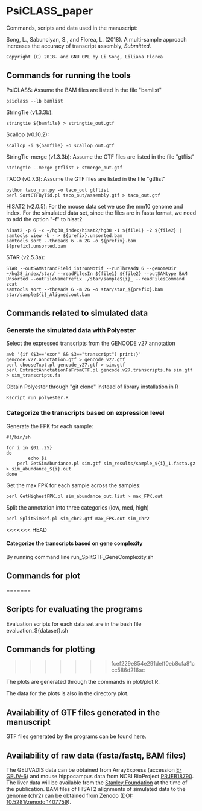 PsiCLASS_paper
=======

Commands, scripts and data used in the manuscript:

Song, L., Sabunciyan, S., and Florea, L. (2018). A multi-sample approach increases the accuracy of transcript assembly, *Submitted*.

	Copyright (C) 2018- and GNU GPL by Li Song, Liliana Florea
        

## Commands for running the tools
PsiCLASS: Assume the BAM files are listed in the file "bamlist"

	psiclass --lb bamlist

StringTie (v1.3.3b):

	stringtie ${bamfile} > stringtie_out.gtf

Scallop (v0.10.2):

	scallop -i ${bamfile} -o scallop_out.gtf

StringTie-merge (v1.3.3b): Assume the GTF files are listed in the file "gtflist"
	
	stringtie --merge gtflist > stmerge_out.gtf

TACO (v0.7.3): Assume the GTF files are listed in the file "gtflist"

	python taco_run.py -o taco_out gtflist
	perl SortGTFByTid.pl taco_out/assembly.gtf > taco_out.gtf

HISAT2 (v2.0.5): For the mouse data set we use the mm10 genome and index. For the simulated data set, since the files are in fasta format, we need to add the option "-f" to hisat2

	hisat2 -p 6 -x ~/hg38_index/hisat2/hg38 -1 ${file1} -2 ${file2} | samtools view -b - > ${prefix}.unsorted.bam
	samtools sort --threads 6 -m 2G -o ${prefix}.bam ${prefix}.unsorted.bam

STAR (v2.5.3a):

	STAR --outSAMstrandField intronMotif --runThreadN 6 --genomeDir ~/hg38_index/star/ --readFilesIn ${file1} ${file2} --outSAMtype BAM Unsorted --outFileNamePrefix ./star/sample${i}_ --readFilesCommand zcat 
	samtools sort --threads 6 -m 2G -o star/star_${prefix}.bam star/sample${i}_Aligned.out.bam

## Commands related to simulated data

### Generate the simulated data with Polyester

Select the expressed transcripts from the GENCODE v27 annotation

	awk '{if ($3=="exon" && $3=="transcript") print;}' gencode.v27.annotation.gtf > gencode_v27.gtf
	perl chooseTxpt.pl gencode_v27.gtf > sim.gtf
	perl ExtractAnnotationFaFromGTF.pl gencode.v27.transcripts.fa sim.gtf > sim_transcripts.fa


Obtain Polyester through "git clone" instead of library installation in R

	Rscript run_polyester.R   

### Categorize the transcripts based on expression level

Generate the FPK for each sample:

	#!/bin/sh

	for i in {01..25}
	do
	        echo $i
		perl GetSimAbundance.pl sim.gtf sim_results/sample_${i}_1.fasta.gz > sim_abundance_${i}.out
	done

Get the max FPK for each sample across the samples:

	perl GetHighestFPK.pl sim_abundance_out.list > max_FPK.out

Split the annotation into three categories (low, med, high)

	perl SplitSimRef.pl sim_chr2.gtf max_FPK.out sim_chr2

<<<<<<< HEAD
#### Categorize the transcripts based on gene complexity

By running command line run_SplitGTF_GeneComplexity.sh


## Commands for plot
=======
## Scripts for evaluating the programs

Evaluation scripts for each data set are in the bash file evaluation_${dataset}.sh

## Commands for plotting
>>>>>>> fcef229e854e291deff0eb8cfa81ccc586d216ac

The plots are generated through the commands in plot/plot.R. 

The data for the plots is also in the directory plot.

## Availability of GTF files generated in the manuscript

GTF files generated by the programs can be found [here](http://ccb.jhu.edu/people/florea/research/PsiCLASS/data).

## Availability of raw data (fasta/fastq, BAM files)

The GEUVADIS data can be obtained from ArrayExpress (accession [E-GEUV-6](https://www.ebi.ac.uk/arrayexpress/experiments/E-GEUV-6/)) and mouse hippocampus data from NCBI BioProject [PRJEB18790](https://www.ncbi.nlm.nih.gov/bioproject/PRJEB18790). The liver data will be available from the [Stanley Foundation](https://www.stanleyfoundation.org/) at the time of the publication. BAM files of HISAT2 alignments of simulated data to the genome (chr2) can be obtained from Zenodo ([DOI: 10.5281/zenodo.1407759](https://zenodo.org/record/1407759#.W4wxj63Mw6h)).
